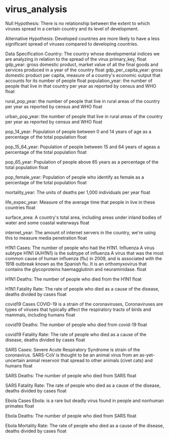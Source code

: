 # virus_analysis
Null Hypothesis:
There is no relationship between the extent to which viruses spread in a certain country and its level of development.

Alternative Hypothesis:
Developed countries are more likely to have a less significant spread of viruses compared to developing countries.

Data Specification
Country:	The country whose developmental indices we are analyzing in relation to the spread of the virus	primary_key, float
gdp_year:	gross domestic product, market value of all the final goods and services produced in a year of the country	float
gdp_per_capita_year:	gross domestic product per capita, measure of a country's economic output that accounts for its number of people	float
population_year:	the number of people that live in that country per year as reported by census and WHO	float

rural_pop_year:	the number of people that live in rural areas of the country per year as reported by census and WHO	float

urban_pop_year:	the number of people that live in rural areas of the country per year as reported by census and WHO	float

pop_14_year:	Population of people between 0 and 14 years of age as a percentage of the total population	float

pop_15_64_year:	Population of people between 15 and 64 years of ageas a percentage of the total population	float

pop_65_year:	Population of people above 65 years as a percentage of the total population	float

pop_female_year:	Population of people who identify as female as a percentage of the total population	float

mortality_year:	The units of deaths per 1,000 individuals per year	float

life_expec_year:	Measure of the average time that people in live in these countries	float

surface_area:	A country's total area, including areas under inland bodies of water and some coastal waterways	float

internet_year:	The amount of internet servers in the country, we're using this to measure media penetration	float

H1N1 Cases:	The number of people who had the H1N1. Influenza A virus subtype H1N1 (A/H1N1) is the subtype of influenza A virus that was the most common cause of human influenza (flu) in 2009, and is associated with the 1918 outbreak known as the Spanish flu. It is an orthomyxovirus that contains the glycoproteins haemagglutinin and neuraminidase.	float

H1N1 Deaths:	The number of people who died from the H1N1	float

H1N1 Fatality Rate:	The rate of people who died as a cause of the disease, deaths divided by cases	float

covid19 Cases	COVID-19 is a strain of the coronaviruses, Coronaviruses are types of viruses that typically affect the respiratory tracts of birds and mammals, including humans	float

covid19 Deaths:	The number of people who died from covid-19	float

covid19 Fatality Rate:	The rate of people who died as a cause of the disease, deaths divided by cases	float

SARS Cases:	Severe Acute Respiratory Syndrome is strain of the coronavirus. SARS-CoV is thought to be an animal virus from an as-yet-uncertain animal reservoir that spread to other animals (civet cats) and humans	float

SARS Deaths:	The number of people who died from SARS	float

SARS Fatality Rate:	The rate of people who died as a cause of the disease, deaths divided by cases	float

Ebola Cases	Ebola: is a rare but deadly virus found in people and nonhuman primates	float

Ebola Deaths:	The number of people who died from SARS	float

Ebola Mortality Rate:	The rate of people who died as a cause of the disease, deaths divided by cases	float
